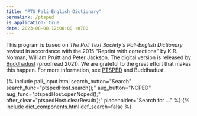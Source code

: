 ```yaml
---
title: "PTS Pali-English Dictionary"
permalink: /ptsped
is_application: true
date: 2023-08-08 12:00:00 +0700
---
```


This program is based on *The Pali Text Society's Pali-English Dictionary* revised in accordance with the 2015 "Reprint with corrections" by K.R. Norman, William Pruitt and Peter Jackson. The digital version is released by [Buddhadust](http://buddhadust.net/) (proofread 2021). We are grateful to the great effort that makes this happen. For more information, see [PTSPED](https://vpnry.github.io/ptsped/) and Buddhadust.

{% include pali_input.html search_button="Search" search_func="ptspedHost.search();" aug_button="NCPED" aug_func="ptspedHost.openNcped();" after_clear="ptspedHost.clearResult();" placeholder="Search for ..." %}
{% include dict_components.html def_search=false %}
<script src="/assets/js/ptspedhost.js"></script>
<script src="/assets/js/ptsped.js"></script>
<script src="/assets/js/pako_inflate.min.js"></script>
<script>
ptsped.url = "/assets/ptsped";
ptsped.util = bcUtil;
ptspedHost.dict = ptsped;
ptspedHost.paliInput = paliInput;
const urlQuery = ptspedHost.getUrlParams();
if ("query" in urlQuery) {
	ptspedHost.paliInput.setText(urlQuery.query);
	ptspedHost.search();
}
</script>


